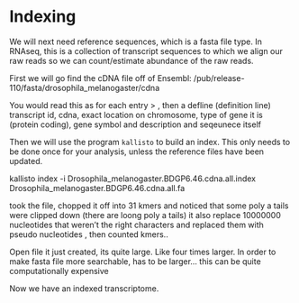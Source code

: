 # Indexing

We will next need reference sequences, which is a fasta file type. In RNAseq, this is a collection of transcript sequences to which we align our raw reads so we can count/estimate abundance of the raw reads.

First we will go find the cDNA file off of Ensembl: /pub/release-110/fasta/drosophila_melanogaster/cdna

You would read this as for each entry > , then a defline (definition line) transcript id, cdna, exact location on chromosome, type of gene it is (protein coding), gene symbol and description and seqeunece itself 

Then we will use the program `kallisto` to build an index. This only needs to be done once for your analysis, unless the reference files have been updated.  


kallisto index -i Drosophila_melanogaster.BDGP6.46.cdna.all.index Drosophila_melanogaster.BDGP6.46.cdna.all.fa

took the file, chopped it off into 31 kmers and noticed that some poly a tails were clipped down (there are loong poly a tails) it also replace 10000000 nucleotides that weren’t the right characters and replaced them with pseudo nucleotides , then counted kmers..

Open file it just created, its quite large. Like four times larger. In order to make fasta file more searchable, has to be larger… this can be quite computationally expensive

Now we have an indexed transcriptome.
